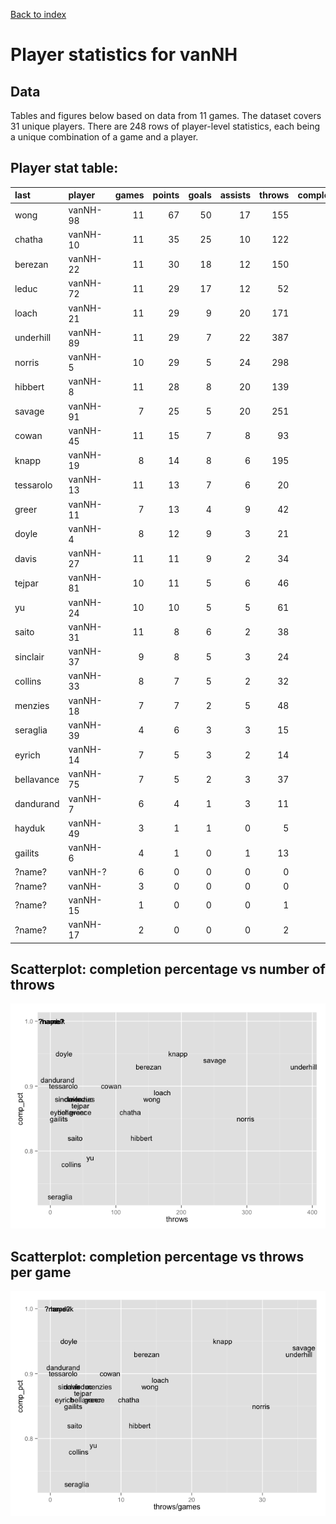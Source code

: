 
<a href="index.html">Back to index</a>



# Player statistics for vanNH

## Data

Tables and figures below based on data from 11 games. The dataset covers 31 unique players. There are 248 rows of player-level statistics, each being a unique combination of a game and a player. 

## Player stat table<a id="player_stat_table"></a>:

|last       |player   | games| points| goals| assists| throws| completions| comp_pct| def| catches| drop|
|:----------|:--------|-----:|------:|-----:|-------:|------:|-----------:|--------:|---:|-------:|----:|
|wong       |vanNH-98 |    11|     67|    50|      17|    155|         136|     0.88|   4|     202|    1|
|chatha     |vanNH-10 |    11|     35|    25|      10|    122|         105|     0.86|   1|     145|    4|
|berezan    |vanNH-22 |    11|     30|    18|      12|    150|         139|     0.93|   7|     168|    3|
|leduc      |vanNH-72 |    11|     29|    17|      12|     52|          46|     0.88|   3|      69|    1|
|loach      |vanNH-21 |    11|     29|     9|      20|    171|         152|     0.89|   2|     177|    4|
|underhill  |vanNH-89 |    11|     29|     7|      22|    387|         358|     0.93|   6|     287|   11|
|norris     |vanNH-5  |    10|     29|     5|      24|    298|         254|     0.85|   1|     213|    9|
|hibbert    |vanNH-8  |    11|     28|     8|      20|    139|         114|     0.82|  18|     132|    4|
|savage     |vanNH-91 |     7|     25|     5|      20|    251|         235|     0.94|   2|     188|    3|
|cowan      |vanNH-45 |    11|     15|     7|       8|     93|          84|     0.90|   2|      56|    1|
|knapp      |vanNH-19 |     8|     14|     8|       6|    195|         185|     0.95|   2|     145|    4|
|tessarolo  |vanNH-13 |    11|     13|     7|       6|     20|          18|     0.90|  11|      24|    1|
|greer      |vanNH-11 |     7|     13|     4|       9|     42|          36|     0.86|   6|      40|    0|
|doyle      |vanNH-4  |     8|     12|     9|       3|     21|          20|     0.95|   6|      26|    1|
|davis      |vanNH-27 |    11|     11|     9|       2|     34|          30|     0.88|   3|      41|    0|
|tejpar     |vanNH-81 |    10|     11|     5|       6|     46|          40|     0.87|   2|      37|    3|
|yu         |vanNH-24 |    10|     10|     5|       5|     61|          48|     0.79|   9|      41|    3|
|saito      |vanNH-31 |    11|      8|     6|       2|     38|          31|     0.82|   5|      40|    1|
|sinclair   |vanNH-37 |     9|      8|     5|       3|     24|          21|     0.88|   1|      28|    2|
|collins    |vanNH-33 |     8|      7|     5|       2|     32|          25|     0.78|   3|      22|    1|
|menzies    |vanNH-18 |     7|      7|     2|       5|     48|          42|     0.88|   2|      31|    1|
|seraglia   |vanNH-39 |     4|      6|     3|       3|     15|          11|     0.73|   5|      17|    1|
|eyrich     |vanNH-14 |     7|      5|     3|       2|     14|          12|     0.86|   5|      17|    0|
|bellavance |vanNH-75 |     7|      5|     2|       3|     37|          32|     0.86|   2|      24|    0|
|dandurand  |vanNH-7  |     6|      4|     1|       3|     11|          10|     0.91|   3|      10|    0|
|hayduk     |vanNH-49 |     3|      1|     1|       0|      5|           5|     1.00|   1|       4|    0|
|gailits    |vanNH-6  |     4|      1|     0|       1|     13|          11|     0.85|   0|      12|    0|
|?name?     |vanNH-?  |     6|      0|     0|       0|      0|           0|      NaN|   0|       7|    0|
|?name?     |vanNH-   |     3|      0|     0|       0|      0|           0|      NaN|   0|       0|    0|
|?name?     |vanNH-15 |     1|      0|     0|       0|      1|           1|     1.00|   0|       0|    0|
|?name?     |vanNH-17 |     2|      0|     0|       0|      2|           2|     1.00|   0|       0|    0|

## Scatterplot: completion percentage vs number of throws
![plot of chunk comp_pct_vs_throws](./vanNH_player-stats_files/figure-html/comp_pct_vs_throws.png) 

## Scatterplot: completion percentage vs throws per game
![plot of chunk comp_pct_vs_throws_per_game](./vanNH_player-stats_files/figure-html/comp_pct_vs_throws_per_game.png) 
